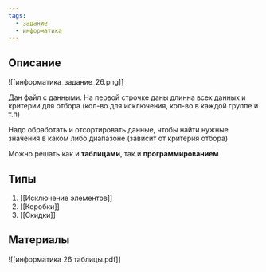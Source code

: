 ```yaml
---
tags:
  - задание
  - информатика
---
```

## Описание

![[информатика_задание_26.png]]

Дан файл с данными. На первой строчке даны длинна всех данных и критерии для отбора (кол-во для исключения, кол-во в каждой группе и т.п)

Надо обработать и отсортировать данные, чтобы найти нужные значения в каком либо диапазоне (зависит от критерия отбора)

Можно решать как и **таблицами**, так и **программированием**

## Типы

1. [[Исключение элементов]]
2. [[Коробки]]
3. [[Скидки]]

## Материалы

![[информатика 26 таблицы.pdf]]